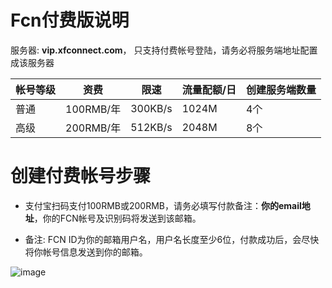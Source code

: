 
# Fcn付费版说明

服务器: **vip.xfconnect.com**， 只支持付费帐号登陆，请务必将服务端地址配置成该服务器

|帐号等级|资费|限速|流量配额/日|创建服务端数量
|-------|----|---|--------|-----
|普通|100RMB/年|300KB/s|1024M|4个
|高级|200RMB/年|512KB/s|2048M|8个

# 创建付费帐号步骤

* 支付宝扫码支付100RMB或200RMB，请务必填写付款备注：**你的email地址**，你的FCN帐号及识别码将发送到该邮箱。

* 备注: FCN ID为你的邮箱用户名，用户名长度至少6位，付款成功后，会尽快将你帐号信息发送到你的邮箱。

![image](https://github.com/boywhp/fcn/blob/master/vip/fcn_pay.png)
